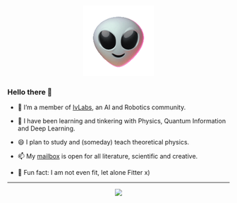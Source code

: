 <p align="center">
<img src="https://github.com/GlazeDonuts/GlazeDonuts/blob/master/resources/alien.gif"/>
</p>

### Hello there 🐣

- 🔭 I’m a member of [IvLabs](https://www.ivlabs.in/), an AI and Robotics community.

- 🌱 I have been learning and tinkering with Physics, Quantum Information and Deep Learning.
<!-- - 👯 I'd be glad to collaborate over Quantum Machine Learning, Deep Learning or Physics research and projects. -->
- 😄 I plan to study and (someday) teach theoretical physics.
<!-- - 💬 Send me emails,  if you want to talk about literature, physics or anything. -->
- 📫 My [mailbox](mailto:kurshed.p.fitter@gmail.com) is open for all literature, scientific and creative.
<!-- - 🤔 I find myself pondering over human thought processes, a bit too much. -->
- 👀 Fun fact: I am not even fit, let alone Fitter x)

---
<p align="center">
<img src="https://github-readme-stats.vercel.app/api?username=GlazeDonuts&show_icons=true&theme=algolia&count_private=True&title_color=89cff0"/>
</p>
